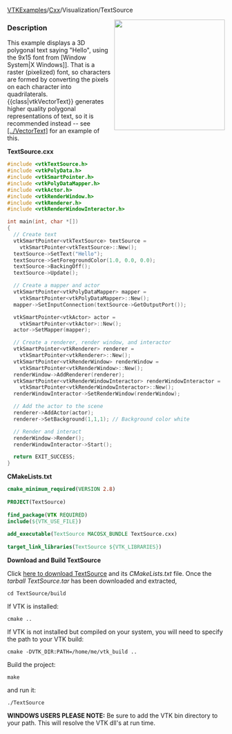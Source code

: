 [VTKExamples](Home)/[Cxx](Cxx)/Visualization/TextSource

<img align="right" src="https://github.com/lorensen/VTKExamples/raw/master/Testing/Baseline/Visualization/TestTextSource.png" width="256" />

### Description
This example displays a 3D polygonal text saying "Hello", using the 9x15 font from [Window System|X Windows]]. That is a raster (pixelized) font, so characters are formed by converting the pixels on each character into quadrilaterals. {{class|vtkVectorText}} generates higher quality polygonal representations of text, so it is recommended instead -- see [[../VectorText]]([wikipedia:X) for an example of this.

**TextSource.cxx**
```c++
#include <vtkTextSource.h>
#include <vtkPolyData.h>
#include <vtkSmartPointer.h>
#include <vtkPolyDataMapper.h>
#include <vtkActor.h>
#include <vtkRenderWindow.h>
#include <vtkRenderer.h>
#include <vtkRenderWindowInteractor.h>

int main(int, char *[])
{
  // Create text
  vtkSmartPointer<vtkTextSource> textSource = 
    vtkSmartPointer<vtkTextSource>::New();
  textSource->SetText("Hello");
  textSource->SetForegroundColor(1.0, 0.0, 0.0);
  textSource->BackingOff();
  textSource->Update();

  // Create a mapper and actor
  vtkSmartPointer<vtkPolyDataMapper> mapper = 
    vtkSmartPointer<vtkPolyDataMapper>::New();
  mapper->SetInputConnection(textSource->GetOutputPort());

  vtkSmartPointer<vtkActor> actor = 
    vtkSmartPointer<vtkActor>::New();
  actor->SetMapper(mapper);

  // Create a renderer, render window, and interactor
  vtkSmartPointer<vtkRenderer> renderer = 
    vtkSmartPointer<vtkRenderer>::New();
  vtkSmartPointer<vtkRenderWindow> renderWindow = 
    vtkSmartPointer<vtkRenderWindow>::New();
  renderWindow->AddRenderer(renderer);
  vtkSmartPointer<vtkRenderWindowInteractor> renderWindowInteractor = 
    vtkSmartPointer<vtkRenderWindowInteractor>::New();
  renderWindowInteractor->SetRenderWindow(renderWindow);

  // Add the actor to the scene
  renderer->AddActor(actor);
  renderer->SetBackground(1,1,1); // Background color white

  // Render and interact
  renderWindow->Render();
  renderWindowInteractor->Start();

  return EXIT_SUCCESS;
}
```
**CMakeLists.txt**
```cmake
cmake_minimum_required(VERSION 2.8)
 
PROJECT(TextSource)
 
find_package(VTK REQUIRED)
include(${VTK_USE_FILE})
 
add_executable(TextSource MACOSX_BUNDLE TextSource.cxx)
 
target_link_libraries(TextSource ${VTK_LIBRARIES})
```

**Download and Build TextSource**

Click [here to download TextSource](https://github.com/lorensen/VTKWikiExamplesTarballs/raw/master/TextSource.tar) and its *CMakeLists.txt* file.
Once the *tarball TextSource.tar* has been downloaded and extracted,
```
cd TextSource/build 
```
If VTK is installed:
```
cmake ..
```
If VTK is not installed but compiled on your system, you will need to specify the path to your VTK build:
```
cmake -DVTK_DIR:PATH=/home/me/vtk_build ..
```
Build the project:
```
make
```
and run it:
```
./TextSource
```
**WINDOWS USERS PLEASE NOTE:** Be sure to add the VTK bin directory to your path. This will resolve the VTK dll's at run time.

